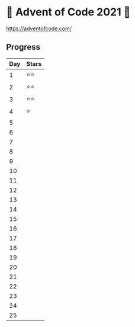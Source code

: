 # 🎄 Advent of Code 2021 🎄 
https://adventofcode.com/


## Progress
| Day      | Stars |
| ----------- | ----------- |
| 1      | ⭐⭐       |
| 2   |   ⭐⭐     |
| 3   |    ⭐⭐    |
| 4   |    ⭐   |
| 5   |         |
| 6   |         |
| 7   |         |
| 8   |         |
| 9   |         |
| 10   |         |
| 11   |         |
| 12   |         |
| 13   |         |
| 14   |         |
| 15   |         |
| 16   |         |
| 17   |         |
| 18   |         |
| 19   |         |
| 20   |         |
| 21   |         |
| 22   |         |
| 23   |         |
| 24   |         |
| 25   |         |
